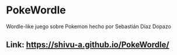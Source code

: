 # PokeWordle

Wordle-like juego sobre Pokemon hecho por Sebastián Díaz Dopazo

## Link: https://shivu-a.github.io/PokeWordle/
